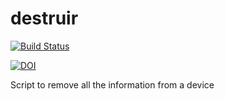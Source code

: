 # destruir

[![Build Status](https://travis-ci.org/sinfallas/destruir.svg?branch=master)](https://travis-ci.org/sinfallas/destruir)

[![DOI](https://zenodo.org/badge/4102/sinfallas/destruir.svg)](https://zenodo.org/badge/latestdoi/4102/sinfallas/destruir)

Script to remove all the information from a device
